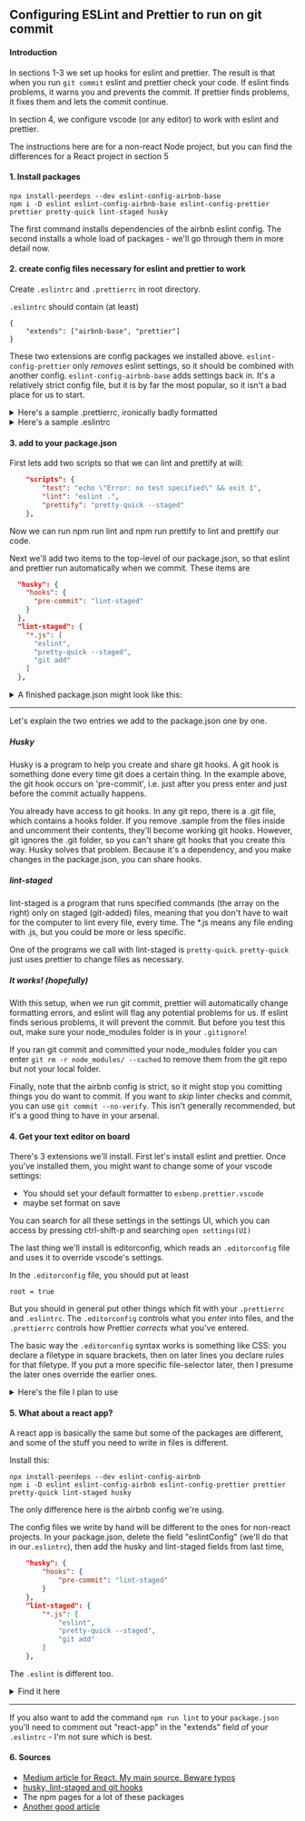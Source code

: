 ## Configuring ESLint and Prettier to run on git commit


#### Introduction

In sections 1-3 we set up hooks for eslint and prettier. The result is that when you run `git commit` eslint and prettier check your code. If eslint finds problems, it warns you and prevents the commit. If prettier finds problems, it fixes them and lets the commit continue.

In section 4, we configure vscode (or any editor) to work with eslint and prettier.

The instructions here are for a non-react Node project, but you can find the differences for a React project in section 5


#### 1. Install packages
```
npx install-peerdeps --dev eslint-config-airbnb-base
npm i -D eslint eslint-config-airbnb-base eslint-config-prettier prettier pretty-quick lint-staged husky
```

The first command installs dependencies of the airbnb eslint config. The second installs a whole load of packages - we'll go through them in more detail now. 

#### 2. create config files necessary for eslint and prettier to work
Create ``.eslintrc`` and `.prettierrc` in root directory.

`.eslintrc` should contain (at least)

```
{
    "extends": ["airbnb-base", "prettier"]
}
```

These two extensions are config packages we installed above. `eslint-config-prettier` only _removes_ eslint settings, so it should be combined with another config. `eslint-config-airbnb-base` adds settings back in. It's a relatively strict config file, but it is by far the most popular, so it isn't a bad place for us to start. 

<details>
<summary>Here's a sample .prettierrc, ironically badly formatted</summary>

```json
{
    "printWidth": 80,
    "trailingComma": "all",
	"tabWidth": 4,
	"tabs": true,
    "semi": true,
	"singleQuote": true,
	"quoteProps": "consistent",
	"endOfLine": "lf"
   }

```
</details>

<details>
<summary>Here's a sample .eslintrc</summary>

```jsonld
{
	"extends": ["airbnb-base", "prettier"],
	"rules": {
		"prefer-promise-reject-errors": "off",
		"max-len": ["error", {"code": 80, "ignoreComments": true, "ignoreUrls": true}]
	}
}
    
```

</details>

#### 3. add to your package.json

First lets add two scripts so that we can lint and prettify at will:

```json
	"scripts": {
		"test": "echo \"Error: no test specified\" && exit 1",
		"lint": "eslint .",
		"prettify": "pretty-quick --staged"
	},
```

Now we can run npm run lint and npm run prettify to lint and prettify our code.

Next we'll add two items to the top-level of our package.json, so that eslint and prettier run automatically when we commit. These items are

```json
  "husky": {
    "hooks": {
      "pre-commit": "lint-staged"
    }
  },
  "lint-staged": {
    "*.js": [
      "eslint",
      "pretty-quick --staged",
      "git add"
    ]
  },
```

<details>
<summary>A finished package.json might look like this:</summary>

```json
{
  "name": "test-devops",
  "version": "1.0.0",
  "description": "",
  "main": "index.js",
  "husky": {
    "hooks": {
      "pre-commit": "lint-staged"
    }
  },
  "lint-staged": {
    "*.js": [
      "eslint",
      "pretty-quick --staged",
      "git add"
    ]
  },
  "dependencies": {},
  "devDependencies": {
    "eslint": "^6.8.0",
    "eslint-config-airbnb-base": "^14.1.0",
    "eslint-config-prettier": "^6.11.0",
    "eslint-plugin-import": "^2.20.2",
    "husky": "^4.2.5",
    "lint-staged": "^10.2.2",
    "prettier": "^2.0.5",
    "pretty-quick": "^2.0.1"
  },
  "scripts": {
    "test": "echo \"Error: no test specified\" && exit 1"
  },
  "keywords": [],
  "author": "",
  "license": "ISC"
}

```
</details>

---
Let's explain the two entries we add to the package.json one by one. 
##### Husky

Husky is a program to help you create and share git hooks. A git hook is something done every time git does a certain thing. In the example above, the git hook occurs on 'pre-commit', i.e. just after you press enter and just before the commit actually happens.

You already have access to git hooks. In any git repo, there is a .git file, which contains a hooks folder. If you remove .sample from the files inside and uncomment their contents, they'll become working git hooks. However, git ignores the .git folder, so you can't share git hooks that you create this way. Husky solves that problem. Because it's a dependency, and you make changes in the package.json, you can share hooks.

##### lint-staged
lint-staged is a program that runs specified commands (the array on the right) only on staged (git-added) files, meaning that you don't have to wait for the computer to lint every file, every time. The \*.js means any file ending with .js, but you could be more or less specific.

One of the programs we call with lint-staged is `pretty-quick`. `pretty-quick` just uses prettier to change files as necessary.


##### It works! (hopefully)
With this setup, when we run git commit, prettier will automatically change formatting errors, and eslint will flag any potential problems for us. If eslint finds serious problems, it will prevent the commit. But before you test this out, make sure your node_modules folder is in your `.gitignore`!

If you ran git commit and committed your node_modules folder you can enter `git rm -r node_modules/ --cached` to remove them from the git repo but not your local folder.

Finally, note that the airbnb config is strict, so it might stop you comitting things you do want to commit.  If you want to _skip_ linter checks and commit, you can use `git commit --no-verify`. This isn't generally recommended, but it's a good thing to have in your arsenal. 


#### 4. Get your text editor on board

There's 3 extensions we'll install. First let's install eslint and prettier. Once you've installed them, you might want to change some of your vscode settings: 
- You should set your default formatter to `esbenp.prettier.vscode`
- maybe set format on save

You can search for all these settings in the settings UI, which you can access by pressing ctrl-shift-p and searching `open settings(UI)`

The last thing we'll install is editorconfig, which reads an `.editorconfig` file and uses it to override vscode's settings. 

In the `.editorconfig` file, you should put at least 

```
root = true
```

But you should in general put other things which fit with your `.prettierrc` and `.eslintrc`. The `.editorconfig` controls what you _enter_ into files, and the `.prettierrc` controls how Prettier _corrects_ what you've entered.

The basic way the `.editorconfig` syntax works is something like CSS: you declare a filetype in square brackets, then on later lines you declare rules for that filetype. If you put a more specific file-selector later, then I presume the later ones override the earlier ones.


<details>
<summary>Here's the file I plan to use</summary>

```
root = true

[*]
charset = utf-8
end_of_line = lf
insert_final_newline = false
indent_size = 4
indent_style = tab
max_line_length = off
trim_trailing_whitespace = true

[*.md]
trim_trailing_whitespace = false

```
</details>

#### 5. What about a react app?

A react app is basically the same but some of the packages are different, and some of the stuff you need to write in files is different. 

Install this:

```
npx install-peerdeps --dev eslint-config-airbnb
npm i -D eslint eslint-config-airbnb eslint-config-prettier prettier pretty-quick lint-staged husky
```

The only difference here is the airbnb config we're using.

The config files we write by hand will be different to the ones for non-react projects. In your package.json, delete the field "eslintConfig" (we'll do that in our`.eslintrc`), then add the husky and lint-staged fields from last time, 

```json
	"husky": {
		"hooks": {
			"pre-commit": "lint-staged"
		}
	},
	"lint-staged": {
		"*.js": [
			"eslint",
			"pretty-quick --staged",
			"git add"
		]
	},
```

The `.eslint` is different too.
<details>
<summary>Find it here</summary>

```json
{
	"extends": [
		"react-app",
		"airbnb",
		"plugin:jsx-a11y/recommended",
		"prettier",
		"prettier/react"
	],
	"rules": {
		"prefer-promise-reject-errors": "off",
		"max-len": [
			"error",
			{ "code": 80, "ignoreComments": true, "ignoreUrls": true }
		],
		"react/jsx-filename-extension": [1, { "extensions": [".js", ".jsx"] }],
		"react/jsx-one-expression-per-line": [0]
	},
	"plugins": ["jsx-a11y"],
	"env": {
		"es6": true,
		"jest": true,
		"browser": true
	}
}


```
</details>

---

If you also want to add the command `npm run lint` to your `package.json` you'll need to comment out "react-app" in the "extends" field of your `.eslintrc` - I'm not sure which is best.

#### 6. Sources
- [Medium article for React. My main source. Beware typos](https://medium.com/dubizzletechblog/setting-up-prettier-and-eslint-for-js-and-react-apps-bbc779d29062)
- [husky, lint-staged and git hooks](https://www.vojtechruzicka.com/githooks-husky/)
- The npm pages for a lot of these packages
- [Another good article](https://medium.com/@pppped/extend-create-react-app-with-airbnbs-eslint-config-prettier-flow-and-react-testing-library-96627e9a9672)
